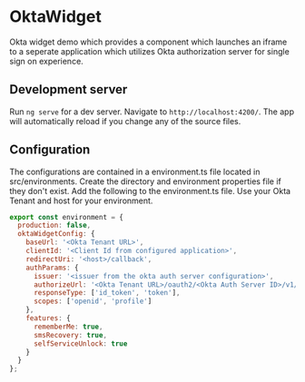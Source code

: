 # OktaWidget

Okta widget demo which provides a component which launches an iframe to a seperate application which utilizes Okta authorization server for single sign on experience.

## Development server

Run `ng serve` for a dev server. Navigate to `http://localhost:4200/`. The app will automatically reload if you change any of the source files.

## Configuration

The configurations are contained in a environment.ts file located in src/environments.  Create the directory and environment properties file if they don't exist.  Add the following to the environment.ts file.  Use your Okta Tenant and host for your environment.

```javascript
export const environment = {
  production: false,
  oktaWidgetConfig: {
    baseUrl: '<Okta Tenant URL>',
    clientId: '<Client Id from configured application>',
    redirectUri: '<host>/callback',
    authParams: {
      issuer: '<issuer from the okta auth server configuration>',
      authorizeUrl: '<Okta Tenant URL>/oauth2/<Okta Auth Server ID>/v1/authorize',
      responseType: ['id_token', 'token'],
      scopes: ['openid', 'profile']
    },
    features: {
      rememberMe: true,
      smsRecovery: true,
      selfServiceUnlock: true
    }
  }
};
```
